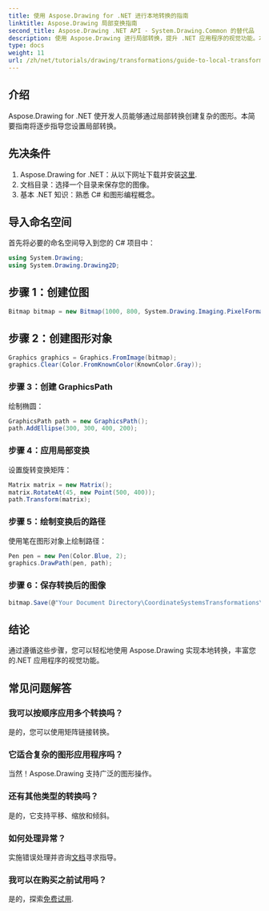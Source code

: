 ```yaml
---
title: 使用 Aspose.Drawing for .NET 进行本地转换的指南
linktitle: Aspose.Drawing 局部变换指南
second_title: Aspose.Drawing .NET API - System.Drawing.Common 的替代品
description: 使用 Aspose.Drawing 进行局部转换，提升 .NET 应用程序的视觉功能。本综合教程将指导您通过应用转换矩阵创建令人惊叹的图形。
type: docs
weight: 11
url: /zh/net/tutorials/drawing/transformations/guide-to-local-transformation/
---
```

## 介绍

Aspose.Drawing for .NET 使开发人员能够通过局部转换创建复杂的图形。本简要指南将逐步指导您设置局部转换。

## 先决条件

1.  Aspose.Drawing for .NET：从以下网址下载并安装[这里](https://releases.aspose.com/drawing/net/).
2. 文档目录：选择一个目录来保存您的图像。
3. 基本 .NET 知识：熟悉 C# 和图形编程概念。

## 导入命名空间

首先将必要的命名空间导入到您的 C# 项目中：

```csharp
using System.Drawing;
using System.Drawing.Drawing2D;
```

## 步骤 1：创建位图

```csharp
Bitmap bitmap = new Bitmap(1000, 800, System.Drawing.Imaging.PixelFormat.Format32bppPArgb);
```

## 步骤 2：创建图形对象

```csharp
Graphics graphics = Graphics.FromImage(bitmap);
graphics.Clear(Color.FromKnownColor(KnownColor.Gray));
```

### 步骤 3：创建 GraphicsPath

绘制椭圆：

```csharp
GraphicsPath path = new GraphicsPath();
path.AddEllipse(300, 300, 400, 200);
```

### 步骤 4：应用局部变换

设置旋转变换矩阵：

```csharp
Matrix matrix = new Matrix();
matrix.RotateAt(45, new Point(500, 400));
path.Transform(matrix);
```

### 步骤 5：绘制变换后的路径

使用笔在图形对象上绘制路径：

```csharp
Pen pen = new Pen(Color.Blue, 2);
graphics.DrawPath(pen, path);
```

### 步骤 6：保存转换后的图像

```csharp
bitmap.Save(@"Your Document Directory\CoordinateSystemsTransformations\LocalTransformation_out.png");
```

## 结论

通过遵循这些步骤，您可以轻松地使用 Aspose.Drawing 实现本地转换，丰富您的.NET 应用程序的视觉功能。

## 常见问题解答

### 我可以按顺序应用多个转换吗？  
是的，您可以使用矩阵链接转换。

### 它适合复杂的图形应用程序吗？  
当然！Aspose.Drawing 支持广泛的图形操作。

### 还有其他类型的转换吗？  
是的，它支持平移、缩放和倾斜。

### 如何处理异常？  
实施错误处理并咨询[文档](https://reference.aspose.com/drawing/net/)寻求指导。

### 我可以在购买之前试用吗？  
是的，探索[免费试用](https://releases.aspose.com/).